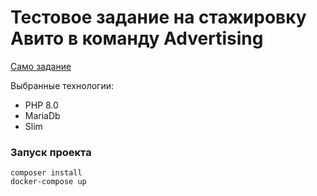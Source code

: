 # Тестовое задание на стажировку Авито в команду Advertising
[Само задание](https://github.com/avito-tech/adv-backend-trainee-assignment/blob/main/README.md)

Выбранные технологии:

* PHP 8.0
* MariaDb
* Slim
### Запуск проекта

```shell
composer install
docker-compose up
```